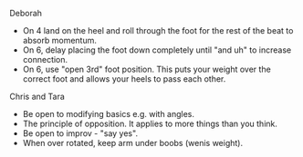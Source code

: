 Deborah

* On 4 land on the heel and roll through the foot for the rest
  of the beat to absorb momentum.
* On 6, delay placing the foot down completely until "and uh"
  to increase connection.
* On 6, use "open 3rd" foot position.  This puts your weight over
  the correct foot and allows your heels to pass each other.

Chris and Tara

* Be open to modifying basics e.g. with angles.
* The principle of opposition.  It applies to more things than
  you think.
* Be open to improv - "say yes".
* When over rotated, keep arm under boobs (wenis weight).
